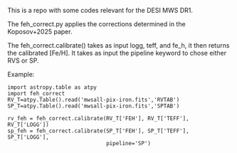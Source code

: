 This is a repo with some codes relevant for the DESI MWS DR1.


The feh_correct.py applies the corrections determined in the Koposov+2025 paper.

The feh_correct.calibrate() takes as input logg, teff, and fe_h, it then
returns the calibrated [Fe/H]. It takes as input the pipeline keyword to
chose either RVS or SP.

Example:
```
import astropy.table as atpy
import feh_correct
RV_T=atpy.Table().read('mwsall-pix-iron.fits','RVTAB')
SP_T=atpy.Table().read('mwsall-pix-iron.fits','SPTAB')

rv_feh = feh_correct.calibrate(RV_T['FEH'], RV_T['TEFF'], RV_T['LOGG'])
sp_feh = feh_correct.calibrate(SP_T['FEH'], SP_T['TEFF'], SP_T['LOGG'],
                               pipeline='SP')

```